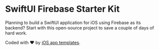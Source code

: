 # SwiftUI Firebase Starter Kit

Planning to build a SwiftUI application for iOS using Firebase as its backend? Start with this open-source project to save a couple of days of hard work.

Coded with ❤️️  by [iOS app templates](https://www.iosapptemplates.com).
